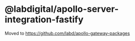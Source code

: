 # @labdigital/apollo-server-integration-fastify

Moved to https://github.com/labd/apollo-gateway-packages
